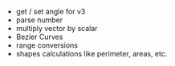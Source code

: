 - get / set angle for v3
- parse number
- multiply vector by scalar
- Bezier Curves
- range conversions
- shapes calculations like perimeter, areas, etc.
